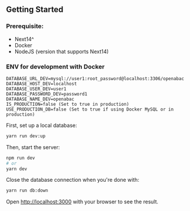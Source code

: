 ## Getting Started

### Prerequisite:
- Next14^
- Docker
- NodeJS (version that supports Next14)

### ENV for development with Docker
```
DATABASE_URL_DEV=mysql://user1:root_password@localhost:3306/openabac
DATABASE_HOST_DEV=localhost
DATABASE_USER_DEV=user1
DATABASE_PASSWORD_DEV=password1
DATABASE_NAME_DEV=openabac
IS_PRODUCTION=false (Set to true in production)
USE_PRODUCTION_DB=false (Set to true if using Docker MySQL or in production)
```

First, set up a local database:

```bash
yarn run dev:up
```

Then, start the server:
```bash
npm run dev
# or
yarn dev
```

Close the database connection when you're done with:
```bash
yarn run db:down
```

Open [http://localhost:3000](http://localhost:3000) with your browser to see the result.
